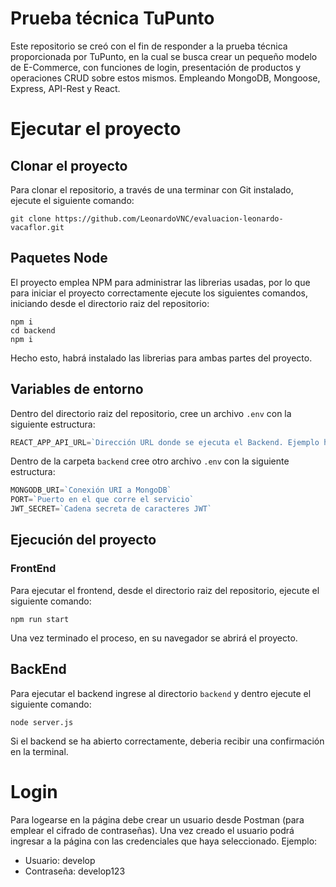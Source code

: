 # Prueba técnica TuPunto
Este repositorio se creó con el fin de responder a la prueba técnica proporcionada por TuPunto, en la cual se busca crear un pequeño modelo de E-Commerce, con funciones de login, presentación de productos y operaciones CRUD sobre estos mismos. Empleando MongoDB, Mongoose, Express, API-Rest y React.

# Ejecutar el proyecto
## Clonar el proyecto
Para clonar el repositorio, a través de una terminar con Git instalado, ejecute el siguiente comando:
```
git clone https://github.com/LeonardoVNC/evaluacion-leonardo-vacaflor.git
```

## Paquetes Node
El proyecto emplea NPM para administrar las librerias usadas, por lo que para iniciar el proyecto correctamente ejecute los siguientes comandos, iniciando desde el directorio raiz del repositorio:
```
npm i
cd backend
npm i
```
Hecho esto, habrá instalado las librerias para ambas partes del proyecto.

## Variables de entorno
Dentro del directorio raiz del repositorio, cree un archivo `.env` con la siguiente estructura:
```js
REACT_APP_API_URL=`Dirección URL donde se ejecuta el Backend. Ejemplo http://localhost:5000`
```

Dentro de la carpeta `backend` cree otro archivo `.env` con la siguiente estructura:
```js
MONGODB_URI=`Conexión URI a MongoDB`
PORT=`Puerto en el que corre el servicio`
JWT_SECRET=`Cadena secreta de caracteres JWT`
```

## Ejecución del proyecto
### FrontEnd
Para ejecutar el frontend, desde el directorio raiz del repositorio, ejecute el siguiente comando:
```
npm run start
```
Una vez terminado el proceso, en su navegador se abrirá el proyecto.
## BackEnd
Para ejecutar el backend ingrese al directorio `backend` y dentro ejecute el siguiente comando:
```
node server.js
```
Si el backend se ha abierto correctamente, deberia recibir una confirmación en la terminal.

# Login
Para logearse en la página debe crear un usuario desde Postman (para emplear el cifrado de contraseñas). Una vez creado el usuario podrá ingresar a la página con las credenciales que haya seleccionado. Ejemplo:
- Usuario: develop
- Contraseña: develop123